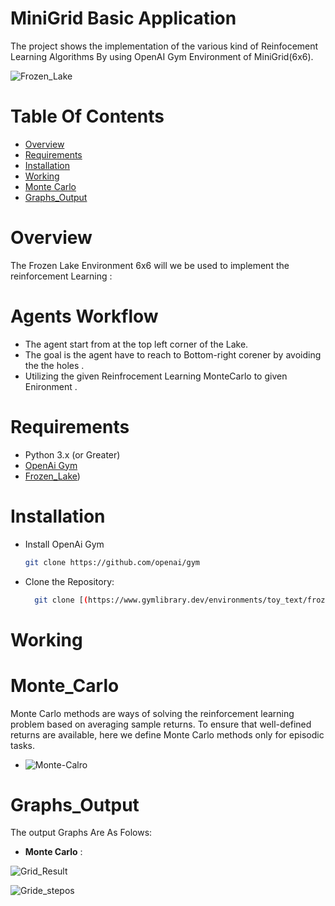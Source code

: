 # MiniGrid Basic Application

The project shows the implementation of the various kind of Reinfocement Learning Algorithms
By using OpenAI Gym Environment of MiniGrid(6x6).

![Frozen_Lake]([https://www.gymlibrary.dev/_images/frozen_lake.gif])

# Table Of Contents
- [Overview](#Overview)
-  [Requirements](#Requirements)
-  [Installation](#Installation)
-  [Working](#Working)
-  [Monte Carlo](#Monte_Carlo)
-  [Graphs_Output](#Graphs_Output)


# Overview
The Frozen Lake Environment 6x6 will we be used to implement the reinforcement Learning :


# Agents Workflow
- The agent start from at the top left corner of the Lake.
- The goal is the agent have to reach to Bottom-right corener by avoiding the the holes .
- Utilizing the given Reinfrocement Learning MonteCarlo to given Enironment . 

# Requirements
- Python 3.x (or Greater)
- [OpenAi Gym]([https://gymnasium.farama.org/])
- [Frozen_Lake](https://www.gymlibrary.dev/environments/toy_text/frozen_lake/))

# Installation 
- Install OpenAi Gym
  ``` bash
  git clone https://github.com/openai/gym 
-  Clone the Repository:
   ``` bash  
     git clone [(https://www.gymlibrary.dev/environments/toy_text/frozen_lake/)]

# Working

# Monte_Carlo 
Monte Carlo methods are ways of solving the reinforcement learning problem based on averaging sample returns. To ensure that well-defined returns are available, here we define Monte Carlo methods only for episodic tasks.

- ![Monte-Calro](https://github.com/user-attachments/assets/603fdba1-10e8-4d3c-a970-c11cad6f7f1a)


# Graphs_Output
The output Graphs Are As Folows: 
- **Monte Carlo** :

  
![Grid_Result](https://github.com/user-attachments/assets/ce46e792-3d31-4981-8736-724ad59d49ae)



![Gride_stepos](https://github.com/user-attachments/assets/b4fac024-a033-48b7-9b28-68aed377f3c7)


  

